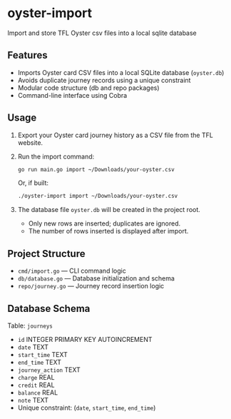 # oyster-import
Import and store TFL Oyster csv files into a local sqlite database

## Features
- Imports Oyster card CSV files into a local SQLite database (`oyster.db`)
- Avoids duplicate journey records using a unique constraint
- Modular code structure (db and repo packages)
- Command-line interface using Cobra

## Usage
1. Export your Oyster card journey history as a CSV file from the TFL website.
2. Run the import command:

	```sh
	go run main.go import ~/Downloads/your-oyster.csv
	```

	Or, if built:
	```sh
	./oyster-import import ~/Downloads/your-oyster.csv
	```

3. The database file `oyster.db` will be created in the project root.
	- Only new rows are inserted; duplicates are ignored.
	- The number of rows inserted is displayed after import.

## Project Structure
- `cmd/import.go` — CLI command logic
- `db/database.go` — Database initialization and schema
- `repo/journey.go` — Journey record insertion logic

## Database Schema
Table: `journeys`
- `id` INTEGER PRIMARY KEY AUTOINCREMENT
- `date` TEXT
- `start_time` TEXT
- `end_time` TEXT
- `journey_action` TEXT
- `charge` REAL
- `credit` REAL
- `balance` REAL
- `note` TEXT
- Unique constraint: (`date`, `start_time`, `end_time`)
